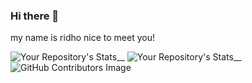 ### Hi there 👋

my name is ridho
nice to meet you!

![Your Repository's Stats](https://github-readme-stats.vercel.app/api?username=ridhotamma&show_icons=true)__
![Your Repository's Stats](https://github-readme-stats.vercel.app/api/top-langs/?username=ridhotamma&theme=blue-green)__
![GitHub Contributors Image](https://contrib.rocks/image?repo=https://github.com/ridhotamma/search-engine)
